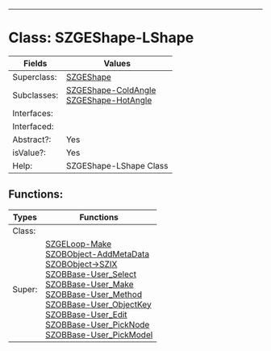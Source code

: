 ---------

# Class:	SZGEShape-LShape

| Fields | Values |
| --------- | --------- |
| Superclass: | [SZGEShape](SZGEShape.html) |
| Subclasses: | [SZGEShape-ColdAngle](SZGEShape-ColdAngle.html) <br> [SZGEShape-HotAngle](SZGEShape-HotAngle.html) |
| Interfaces: |  |
| Interfaced: |  |
| Abstract?: | Yes |
| isValue?: | Yes |
| Help: | SZGEShape-LShape Class |


## Functions:

| Types | Functions |
| --------- | --------- |
| Class: |  |
| Super: | [SZGELoop-Make](SZGELoop.html) <br> [SZOBObject-AddMetaData](SZOBObject.html) <br> [SZOBObject->SZIX](SZOBObject.html) <br> [SZOBBase-User_Select](SZOBBase.html) <br> [SZOBBase-User_Make](SZOBBase.html) <br> [SZOBBase-User_Method](SZOBBase.html) <br> [SZOBBase-User_ObjectKey](SZOBBase.html) <br> [SZOBBase-User_Edit](SZOBBase.html) <br> [SZOBBase-User_PickNode](SZOBBase.html) <br> [SZOBBase-User_PickModel](SZOBBase.html) |


